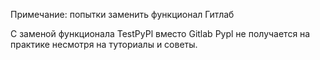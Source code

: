 Примечание: попытки заменить функционал Гитлаб

C заменой функционала TestPyPl вместо Gitlab Pypl не получается на практике несмотря на туториалы и советы.
